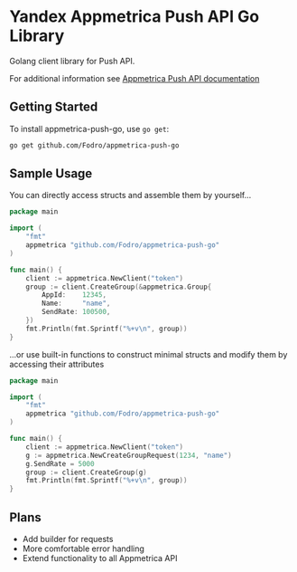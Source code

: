 # Yandex Appmetrica Push API Go Library

Golang client library for Push API.

For additional information see [Appmetrica Push API documentation](https://appmetrica.yandex.ru/docs/mobile-api/push/about.html)
## Getting Started
To install appmetrica-push-go, use `go get`:

```bash
go get github.com/Fodro/appmetrica-push-go
```
## Sample Usage
You can directly access structs and assemble them by yourself...
```go
package main

import (
	"fmt"
	appmetrica "github.com/Fodro/appmetrica-push-go"
)

func main() {
	client := appmetrica.NewClient("token")
	group := client.CreateGroup(&appmetrica.Group{
		AppId:    12345,
		Name:     "name",
		SendRate: 100500,
	})
	fmt.Println(fmt.Sprintf("%+v\n", group))
}

```
...or use built-in functions to construct minimal structs and modify them by accessing their attributes
```go
package main

import (
	"fmt"
	appmetrica "github.com/Fodro/appmetrica-push-go"
)

func main() {
	client := appmetrica.NewClient("token")
	g := appmetrica.NewCreateGroupRequest(1234, "name")
	g.SendRate = 5000
	group := client.CreateGroup(g)
	fmt.Println(fmt.Sprintf("%+v\n", group))
}

```
## Plans
* Add builder for requests
* More comfortable error handling
* Extend functionality to all Appmetrica API